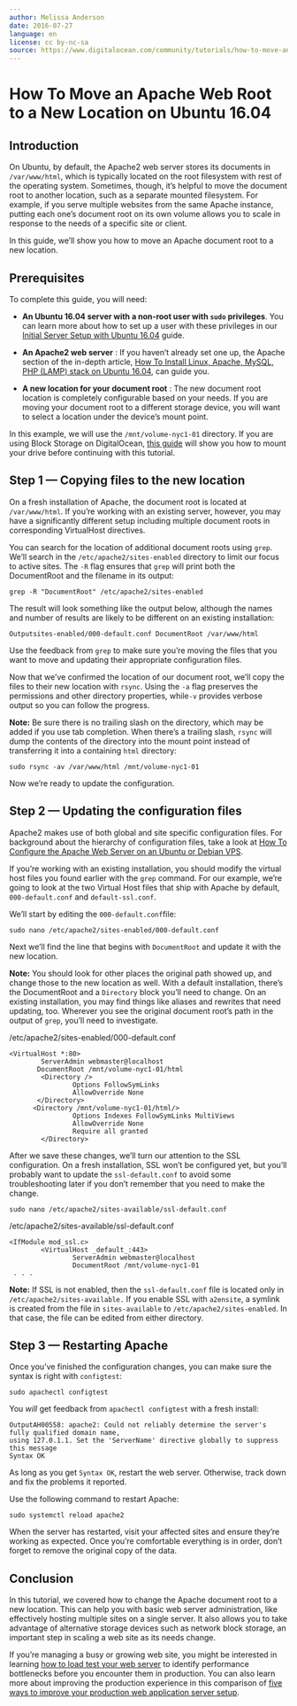 ```yaml
---
author: Melissa Anderson
date: 2016-07-27
language: en
license: cc by-nc-sa
source: https://www.digitalocean.com/community/tutorials/how-to-move-an-apache-web-root-to-a-new-location-on-ubuntu-16-04
---
```


# How To Move an Apache Web Root to a New Location on Ubuntu 16.04

## Introduction

On Ubuntu, by default, the Apache2 web server stores its documents in `/var/www/html`, which is typically located on the root filesystem with rest of the operating system. Sometimes, though, it’s helpful to move the document root to another location, such as a separate mounted filesystem. For example, if you serve multiple websites from the same Apache instance, putting each one’s document root on its own volume allows you to scale in response to the needs of a specific site or client.

In this guide, we’ll show you how to move an Apache document root to a new location.

## Prerequisites

To complete this guide, you will need:

- **An Ubuntu 16.04 server with a non-root user with `sudo` privileges**. You can learn more about how to set up a user with these privileges in our [Initial Server Setup with Ubuntu 16.04](initial-server-setup-with-ubuntu-16-04) guide.

- **An Apache2 web server** : If you haven’t already set one up, the Apache section of the in-depth article, [How To Install Linux, Apache, MySQL, PHP (LAMP) stack on Ubuntu 16.04](how-to-install-linux-apache-mysql-php-lamp-stack-on-ubuntu-16-04), can guide you.

- **A new location for your document root** : The new document root location is completely configurable based on your needs. If you are moving your document root to a different storage device, you will want to select a location under the device’s mount point. 

In this example, we will use the `/mnt/volume-nyc1-01` directory. If you are using Block Storage on DigitalOcean, [this guide](how-to-use-block-storage-on-digitalocean) will show you how to mount your drive before continuing with this tutorial.

## Step 1 — Copying files to the new location

On a fresh installation of Apache, the document root is located at `/var/www/html`. If you’re working with an existing server, however, you may have a significantly different setup including multiple document roots in corresponding VirtualHost directives.

You can search for the location of additional document roots using `grep`. We’ll search in the `/etc/apache2/sites-enabled` directory to limit our focus to active sites. The `-R` flag ensures that `grep` will print both the DocumentRoot and the filename in its output:

    grep -R "DocumentRoot" /etc/apache2/sites-enabled

The result will look something like the output below, although the names and number of results are likely to be different on an existing installation:

    Outputsites-enabled/000-default.conf DocumentRoot /var/www/html

Use the feedback from `grep` to make sure you’re moving the files that you want to move and updating their appropriate configuration files.

Now that we’ve confirmed the location of our document root, we’ll copy the files to their new location with `rsync`. Using the `-a` flag preserves the permissions and other directory properties, while`-v` provides verbose output so you can follow the progress.

**Note:** Be sure there is no trailing slash on the directory, which may be added if you use tab completion. When there’s a trailing slash, `rsync` will dump the contents of the directory into the mount point instead of transferring it into a containing `html` directory:

    sudo rsync -av /var/www/html /mnt/volume-nyc1-01

Now we’re ready to update the configuration.

## Step 2 — Updating the configuration files

Apache2 makes use of both global and site specific configuration files. For background about the hierarchy of configuration files, take a look at [How To Configure the Apache Web Server on an Ubuntu or Debian VPS](how-to-configure-the-apache-web-server-on-an-ubuntu-or-debian-vps#the-apache-file-hierarchy-in-ubuntu-and-debian).

If you’re working with an existing installation, you should modify the virtual host files you found earlier with the `grep` command. For our example, we’re going to look at the two Virtual Host files that ship with Apache by default, `000-default.conf` and `default-ssl.conf`.

We’ll start by editing the `000-default.conf`file:

    sudo nano /etc/apache2/sites-enabled/000-default.conf

Next we’ll find the line that begins with `DocumentRoot` and update it with the new location.

**Note:** You should look for other places the original path showed up, and change those to the new location as well. With a default installation, there’s the DocumentRoot and a `Directory` block you’ll need to change. On an existing installation, you may find things like aliases and rewrites that need updating, too. Wherever you see the original document root’s path in the output of `grep`, you’ll need to investigate.

/etc/apache2/sites-enabled/000-default.conf

    <VirtualHost *:80>
            ServerAdmin webmaster@localhost
           DocumentRoot /mnt/volume-nyc1-01/html
            <Directory />
                    Options FollowSymLinks
                    AllowOverride None
           </Directory>
          <Directory /mnt/volume-nyc1-01/html/>
                    Options Indexes FollowSymLinks MultiViews
                    AllowOverride None
                    Require all granted
            </Directory>

After we save these changes, we’ll turn our attention to the SSL configuration. On a fresh installation, SSL won’t be configured yet, but you’ll probably want to update the `ssl-default.conf` to avoid some troubleshooting later if you don’t remember that you need to make the change.

    sudo nano /etc/apache2/sites-available/ssl-default.conf

 /etc/apache2/sites-available/ssl-default.conf

    <IfModule mod_ssl.c>
            <VirtualHost _default_:443>
                    ServerAdmin webmaster@localhost
                    DocumentRoot /mnt/volume-nyc1-01
     . . .

**Note:** If SSL is not enabled, then the `ssl-default.conf` file is located only in `/etc/apache2/sites-available.` If you enable SSL with `a2ensite`, a symlink is created from the file in `sites-available` to `/etc/apache2/sites-enabled`. In that case, the file can be edited from either directory.

## Step 3 — Restarting Apache

Once you’ve finished the configuration changes, you can make sure the syntax is right with `configtest`:

    sudo apachectl configtest

You _will_ get feedback from `apachectl configtest` with a fresh install:

    OutputAH00558: apache2: Could not reliably determine the server's fully qualified domain name, 
    using 127.0.1.1. Set the 'ServerName' directive globally to suppress this message
    Syntax OK

As long as you get `Syntax OK`, restart the web server. Otherwise, track down and fix the problems it reported.

Use the following command to restart Apache:

    sudo systemctl reload apache2

When the server has restarted, visit your affected sites and ensure they’re working as expected. Once you’re comfortable everything is in order, don’t forget to remove the original copy of the data.

## Conclusion

In this tutorial, we covered how to change the Apache document root to a new location. This can help you with basic web server administration, like effectively hosting multiple sites on a single server. It also allows you to take advantage of alternative storage devices such as network block storage, an important step in scaling a web site as its needs change.

If you’re managing a busy or growing web site, you might be interested in learning [how to load test your web server](how-to-use-apache-jmeter-to-perform-load-testing-on-a-web-server) to identify performance bottlenecks before you encounter them in production. You can also learn more about improving the production experience in this comparison of [five ways to improve your production web application server setup](5-ways-to-improve-your-production-web-application-server-setup).
